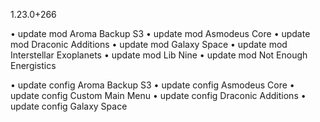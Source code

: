 1.23.0+266

• update mod Aroma Backup S3
• update mod Asmodeus Core
• update mod Draconic Additions
• update mod Galaxy Space
• update mod Interstellar Exoplanets
• update mod Lib Nine
• update mod Not Enough Energistics

• update config Aroma Backup S3
• update config Asmodeus Core
• update config Custom Main Menu
• update config Draconic Additions
• update config Galaxy Space
